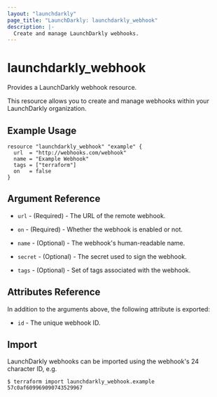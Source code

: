 ```yaml
---
layout: "launchdarkly"
page_title: "LaunchDarkly: launchdarkly_webhook"
description: |-
  Create and manage LaunchDarkly webhooks.
---
```


# launchdarkly_webhook

Provides a LaunchDarkly webhook resource.

This resource allows you to create and manage webhooks within your LaunchDarkly organization.

## Example Usage

```hcl
resource "launchdarkly_webhook" "example" {
  url  = "http://webhooks.com/webhook"
  name = "Example Webhook"
  tags = ["terraform"]
  on   = false
}
```

## Argument Reference

- `url` - (Required) - The URL of the remote webhook.

- `on` - (Required) - Whether the webhook is enabled or not.

- `name` - (Optional) - The webhook's human-readable name.

- `secret` - (Optional) - The secret used to sign the webhook.

- `tags` - (Optional) - Set of tags associated with the webhook.

## Attributes Reference

In addition to the arguments above, the following attribute is exported:

- `id` - The unique webhook ID.

## Import

LaunchDarkly webhooks can be imported using the webhook's 24 character ID, e.g.

```
$ terraform import launchdarkly_webhook.example 57c0af609969090743529967
```
